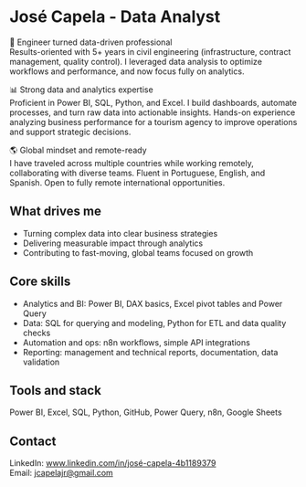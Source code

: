 # José Capela - Data Analyst

💼 Engineer turned data-driven professional  
Results-oriented with 5+ years in civil engineering (infrastructure, contract management, quality control). I leveraged data analysis to optimize workflows and performance, and now focus fully on analytics.

📊 Strong data and analytics expertise  
Proficient in Power BI, SQL, Python, and Excel. I build dashboards, automate processes, and turn raw data into actionable insights. Hands-on experience analyzing business performance for a tourism agency to improve operations and support strategic decisions.

🌎 Global mindset and remote-ready  
I have traveled across multiple countries while working remotely, collaborating with diverse teams. Fluent in Portuguese, English, and Spanish. Open to fully remote international opportunities.

## What drives me
- Turning complex data into clear business strategies  
- Delivering measurable impact through analytics  
- Contributing to fast-moving, global teams focused on growth

## Core skills
- Analytics and BI: Power BI, DAX basics, Excel pivot tables and Power Query  
- Data: SQL for querying and modeling, Python for ETL and data quality checks  
- Automation and ops: n8n workflows, simple API integrations  
- Reporting: management and technical reports, documentation, data validation

## Tools and stack
Power BI, Excel, SQL, Python, GitHub, Power Query, n8n, Google Sheets

## Contact
LinkedIn: www.linkedin.com/in/josé-capela-4b1189379  
Email: jcapelajr@gmail.com

